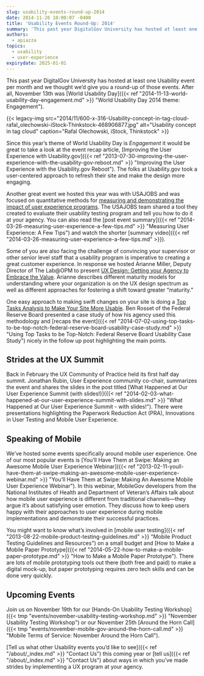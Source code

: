 ```yaml
---
slug: usability-events-round-up-2014
date: 2014-11-26 10:00:07 -0400
title: 'Usability Events Round-Up: 2014'
summary: 'This past year DigitalGov University has hosted at least one Usability event per month and we thought we&#8217;d give you a round-up of those events. After all, November 13th was World Usability Day. Since this year&#8217;s theme of World Usability Day is Engagement it would be great to take a look at the event recap'
authors:
  - apiazza
topics:
  - usability
  - user-experience
expirydate: 2025-01-01
---
```


This past year DigitalGov University has hosted at least one Usability event per month and we thought we&#8217;d give you a round-up of those events. After all, November 13th was [World Usability Day]({{< ref "2014-11-13-world-usability-day-engagement.md" >}} "World Usability Day 2014 theme: Engagement").

{{< legacy-img src="2014/11/600-x-316-Usability-concept-in-tag-cloud-rafal_olechowski-iStock-Thinkstock-468906877.jpg" alt="Usability concept in tag cloud" caption="Rafal Olechowski, iStock, Thinkstock" >}}

Since this year&#8217;s theme of World Usability Day is _Engagement_ it would be great to take a look at the event recap article, [Improving the User Experience with Usability.gov]({{< ref "2013-07-30-improving-the-user-experience-with-the-usability-gov-reboot.md" >}} "Improving the User Experience with the Usability.gov Reboot"). The folks at Usability.gov took a user-centered approach to refresh their site and make the design more engaging.

Another great event we hosted this year was with USAJOBS and was focused on quantitative methods for [measuring and demonstrating the impact of user experience programs](http://www.youtube.com/watch?v=WxF-UpNMs60&list=UU5V8jrK77-8gsa9RL_taG9A). The USAJOBS team shared a tool they created to evaluate their usability testing program and tell you how to do it at your agency. You can also read the [post event summary]({{< ref "2014-03-26-measuring-user-experience-a-few-tips.md" >}} "Measuring User Experience: A Few Tips") and watch the shorter [summary video]({{< ref "2014-03-26-measuring-user-experience-a-few-tips.md" >}}).

Some of you are also facing the challenge of convincing your supervisor or other senior level staff that a usability program is imperative to creating a great customer experience. In response we hosted Arianne Miller, Deputy Director of The Lab@OPM to present [UX Design: Getting your Agency to Embrace the Value](http://www.youtube.com/watch?v=Xks76hzprqw&list=UU5V8jrK77-8gsa9RL_taG9A). Arianne describes different maturity models for understanding where your organization is on the UX design spectrum as well as different approaches for fostering a shift toward greater &#8220;maturity.&#8221;

One easy approach to making swift changes on your site is doing a [Top Tasks Analysis to Make Your Site More Usable](http://www.youtube.com/watch?v=q_W5aj3P7lo&list=UU5V8jrK77-8gsa9RL_taG9A). Ben Rosset of the Federal Reserve Board presented a case study of how his agency used this methodology and [recaps the event]({{< ref "2014-07-02-using-top-tasks-to-be-top-notch-federal-reserve-board-usability-case-study.md" >}} "Using Top Tasks to be Top-Notch: Federal Reserve Board Usability Case Study") nicely in the follow up post highlighting the main points.

## Strides at the UX Summit

Back in February the UX Community of Practice held its first half day summit. Jonathan Rubin, User Experience community co-chair, summarizes the event and shares the slides in the post titled [What Happened at Our User Experience Summit (with slides!)]({{< ref "2014-02-03-what-happened-at-our-user-experience-summit-with-slides.md" >}} "What Happened at Our User Experience Summit - with slides!"). There were presentations highlighting the Paperwork Reduction Act (PRA), Innovations in User Testing and Mobile User Experience.

## Speaking of Mobile

We&#8217;ve hosted some events specifically around mobile user experience. One of our most popular events is [You&#8217;ll Have Them at Swipe: Making an Awesome Mobile User Experience Webinar]({{< ref "2013-02-11-youll-have-them-at-swipe-making-an-awesome-mobile-user-experience-webinar.md" >}} "You’ll Have Them at Swipe: Making An Awesome Mobile User Experience Webinar"). In this webinar, MobileGov developers from the National Institutes of Health and Department of Veteran&#8217;s Affairs talk about how mobile user experience is different from traditional channels—they argue it&#8217;s about satisfying user emotion. They discuss how to keep users happy with their approaches to user experience during mobile implementations and demonstrate their successful practices.

You might want to know what&#8217;s involved in [mobile user testing]({{< ref "2013-08-22-mobile-product-testing-guidelines.md" >}} "Mobile Product Testing Guidelines and Resources") on a small budget and [How to Make a Mobile Paper Prototype]({{< ref "2014-05-22-how-to-make-a-mobile-paper-prototype.md" >}} "How to Make a Mobile Paper Prototype"). There are lots of mobile prototyping tools out there (both free and paid) to make a digital mock-up, but paper prototyping requires zero tech skills and can be done very quickly.

## Upcoming Events

Join us on November 19th for our [Hands-On Usability Testing Workshop]({{< tmp "events/november-usability-testing-workshop.md" >}} "November Usability Testing Workshop") or our November 25th [Around the Horn Call]({{< tmp "events/november-mobile-gov-around-the-horn-call.md" >}} "Mobile Terms of Service: November Around the Horn Call").

[Tell us what other Usability events you&#8217;d like to see]({{< ref "/about/_index.md" >}} "Contact Us") this coming year or [tell us]({{< ref "/about/_index.md" >}} "Contact Us") about ways in which you&#8217;ve made strides by implementing a UX program at your agency.
